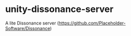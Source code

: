 # unity-dissonance-server
A lite Dissonance server (https://github.com/Placeholder-Software/Dissonance)
